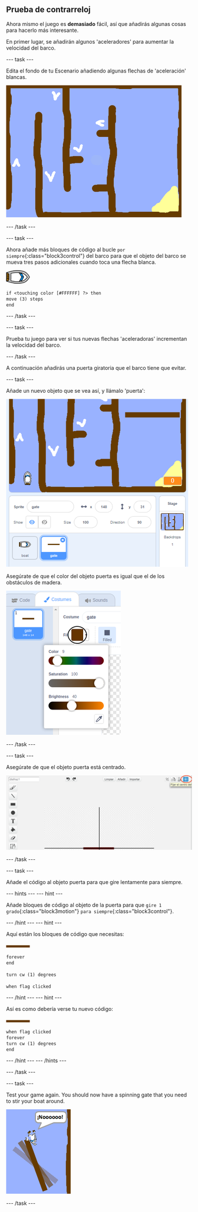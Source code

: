 ## Prueba de contrarreloj

Ahora mismo el juego es **demasiado** fácil, así que añadirás algunas cosas para hacerlo más interesante.

En primer lugar, se añadirán algunos 'aceleradores' para aumentar la velocidad del barco.

\--- task \---

Edita el fondo de tu Escenario añadiendo algunas flechas de 'aceleración' blancas.

![screenshot](images/boat-boost.png)

\--- /task \---

\--- task \---

Ahora añade más bloques de código al bucle `por siempre`{:class="block3control"} del barco para que el objeto del barco se mueva tres pasos adicionales cuando toca una flecha blanca.

![objeto barco](images/boat_resize.png)

```blocks3
if <touching color [#FFFFFF] ?> then
move (3) steps
end
```

\--- /task \---

\--- task \---

Prueba tu juego para ver si tus nuevas flechas 'aceleradoras' incrementan la velocidad del barco.

\--- /task \---

A continuación añadirás una puerta giratoria que el barco tiene que evitar.

\--- task \---

Añade un nuevo objeto que se vea así, y llámalo 'puerta':

![captura de pantalla](images/boat-gate.png)

Asegúrate de que el color del objeto puerta es igual que el de los obstáculos de madera.

![captura de pantalla](images/brown-hsv.png)

\--- /task \---

\--- task \---

Asegúrate de que el objeto puerta está centrado.

![captura de pantalla](images/boat-center.png)

\--- /task \---

\--- task \---

Añade el código al objeto puerta para que gire lentamente para siempre.

\--- hints \--- \--- hint \---

Añade bloques de código al objeto de la puerta para que `gire 1 grado`{:class="block3motion"} `para siempre`{:class="block3control"}.

\--- /hint \--- \--- hint \---

Aquí están los bloques de código que necesitas:

![puerta](images/gate.png)

```blocks3
forever
end

turn cw (1) degrees

when flag clicked
```

\--- /hint \--- \--- hint \---

Así es como debería verse tu nuevo código:

![gate](images/gate.png)

```blocks3
when flag clicked
forever
turn cw (1) degrees
end
```

\--- /hint \--- \--- /hints \---

\--- /task \---

\--- task \---

Test your game again. You should now have a spinning gate that you need to stir your boat around.

![screenshot](images/boat-gate-test.png)

\--- /task \---
